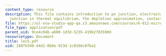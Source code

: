 ```yaml
---
content_type: resource
description: This file contains introduction to pn junction, electrostatics of pn
  junction in thermal equilibrium, the depletion approximation, contact potentials.
file: https://ol-ocw-studio-app-qa.s3.amazonaws.com/courses/6-012-microelectronic-devices-and-circuits-fall-2005/188f6340d4d10b0e923d1c0166c8fba1_lec5.pdf
file_type: application/pdf
parent_uid: 9ce4c04b-a600-1d3d-5235-419b2783590d
resourcetype: Document
title: lec5.pdf
uid: 188f6340-d4d1-0b0e-923d-1c0166c8fba1
---
```

